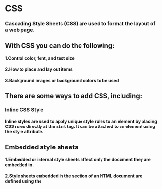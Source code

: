 # CSS

### Cascading Style Sheets (CSS) are used to format the layout of a web page.

## With CSS you can do the following:

#### 1.Control color, font, and text size
#### 2.How to place and lay out items 
#### 3.Background images or background colors to be used


## There are some ways to add CSS, including:
### Inline CSS Style
#### Inline styles are used to apply unique style rules to an element by placing CSS rules directly at the start tag. It can be attached to an element using the style attribute.

## Embedded style sheets
#### 1.Embedded or internal style sheets affect only the document they are embedded in.
#### 2.Style sheets embedded in the <head> section of an HTML document are defined using the <style> element.

## exterior style sheets
#### 1.An external style sheet is ideal when applying the style to many pages of a website. 
#### 2.All the style rules are in a separate document that you can link from any HTML file on your site



## The color CSS property sets the foreground color value for element text and body decorations It specifies the value of <currentcolor>. currentcolor can be used as an indirect value on other properties and is the default for other color properties.


### Use this CSS reference to browse through an alphabetical index of all standard CSS properties, pseudo-classes, pseudo-elements, data types, function codes, and rules.
### An abbreviated DOM-CSS/CSSOM reference is also included.


### The goal of resetting the stylesheet is to reduce inconsistencies in the browser Reset styles often appear in CSS frameworks, and the original "meyerweb reset" found its way into Blueprint.